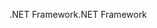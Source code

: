 <span data-ttu-id="e08bc-101">.NET Framework</span><span class="sxs-lookup"><span data-stu-id="e08bc-101">.NET Framework</span></span>
